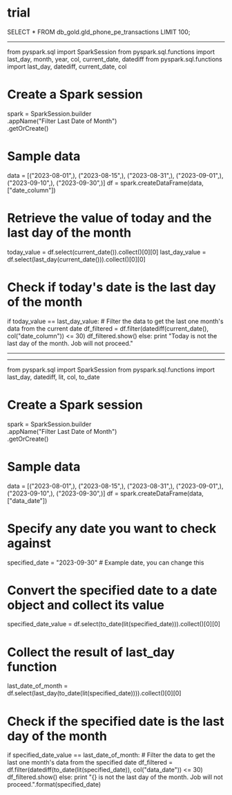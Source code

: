 # trial

SELECT * FROM db_gold.gld_phone_pe_transactions LIMIT 100; 







































































----------------------

from pyspark.sql import SparkSession
from pyspark.sql.functions import last_day, month, year, col, current_date, datediff
from pyspark.sql.functions import last_day, datediff, current_date, col

# Create a Spark session
spark = SparkSession.builder \
    .appName("Filter Last Date of Month") \
    .getOrCreate()

# Sample data
data = [("2023-08-01",), ("2023-08-15",), ("2023-08-31",), ("2023-09-01",), ("2023-09-10",), ("2023-09-30",)]
df = spark.createDataFrame(data, ["date_column"])

# Retrieve the value of today and the last day of the month
today_value = df.select(current_date()).collect()[0][0]
last_day_value = df.select(last_day(current_date())).collect()[0][0]

# Check if today's date is the last day of the month
if today_value == last_day_value:
    # Filter the data to get the last one month's data from the current date
    df_filtered = df.filter(datediff(current_date(), col("date_column")) <= 30)
    df_filtered.show()
else:
    print "Today is not the last day of the month. Job will not proceed."

----------------------------

-----------------------

from pyspark.sql import SparkSession
from pyspark.sql.functions import last_day, datediff, lit, col, to_date

# Create a Spark session
spark = SparkSession.builder \
    .appName("Filter Last Date of Month") \
    .getOrCreate()

# Sample data
data = [("2023-08-01",), ("2023-08-15",), ("2023-08-31",), ("2023-09-01",), ("2023-09-10",), ("2023-09-30",)]
df = spark.createDataFrame(data, ["data_date"])

# Specify any date you want to check against
specified_date = "2023-09-30"  # Example date, you can change this

# Convert the specified date to a date object and collect its value
specified_date_value = df.select(to_date(lit(specified_date))).collect()[0][0]

# Collect the result of last_day function
last_date_of_month = df.select(last_day(to_date(lit(specified_date)))).collect()[0][0]

# Check if the specified date is the last day of the month
if specified_date_value == last_date_of_month:
    # Filter the data to get the last one month's data from the specified date
    df_filtered = df.filter(datediff(to_date(lit(specified_date)), col("data_date")) <= 30)
    df_filtered.show()
else:
    print "{} is not the last day of the month. Job will not proceed.".format(specified_date)

